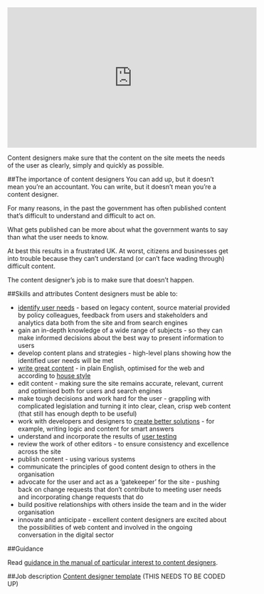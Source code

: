 <iframe width="560" height="315" src="http://www.youtube.com/embed/oCv1VY5l-k0?rel=0" frameborder="0" allowfullscreen></iframe>

Content designers make sure that the content on the site meets the needs of the user as clearly, simply and quickly as possible.

##The importance of content designers
You can add up, but it doesn’t mean you’re an accountant. You can write, but it doesn’t mean you’re a content designer.

For many reasons, in the past the government has often published content that’s difficult to understand and difficult to act on. 

What gets published can be more about what the government wants to say than what the user needs to know.

At best this results in a frustrated UK. At worst, citizens and businesses get into trouble because they can’t understand (or can’t face wading through) difficult content.

The content designer’s job is to make sure that doesn’t happen.

##Skills and attributes
Content designers must be able to:

- [identify user needs](http://digital.cabinetoffice.gov.uk/2012/10/22/needs-to-content/) - based on legacy content, source material provided by policy colleagues, feedback from users and stakeholders and analytics data both from the site and from search engines
- gain an in-depth knowledge of a wide range of subjects - so they can make informed decisions about the best way to present information to users
- develop content plans and strategies - high-level plans showing how the identified user needs will be met
- [write great content](http://digital.cabinetoffice.gov.uk/2012/01/11/its-all-about-the-words/) - in plain English, optimised for the web and according to [house style](https://www.gov.uk/designprinciples/styleguide#style-guide)
- edit content - making sure the site remains accurate, relevant, current and optimised both for users and search engines
- make tough decisions and work hard for the user - grappling with complicated legislation and turning it into clear, clean, crisp web content (that still has enough depth to be useful)
- work with developers and designers to [create better solutions](http://digital.cabinetoffice.gov.uk/2012/11/05/tools-over-content/) - for example, writing logic and content for smart answers
- understand and incorporate the results of [user testing](http://digital.cabinetoffice.gov.uk/2012/08/24/learning-from-user-testing/)
- review the work of other editors - to ensure consistency and excellence across the site
- publish content - using various systems
- communicate the principles of good content design to others in the organisation
- advocate for the user and act as a ‘gatekeeper’ for the site - pushing back on change requests that don’t contribute to meeting user needs and incorporating change requests that do
- build positive relationships with others inside the team and in the wider organisation
- innovate and anticipate - excellent content designers are excited about the possibilities of web content and involved in the ongoing conversation in the digital sector


##Guidance

Read [guidance in the manual of particular interest to content designers](https://www.gov.uk/service-manual/content-designers).

##Job description
[Content designer template](https://docs.google.com/a/digital.cabinet-office.gov.uk/document/d/1WxXw65_ZN9B3WyeBpxnhqM4QsXBu7VBkTKhaQkWnfsY/edit) (THIS NEEDS TO BE CODED UP)

